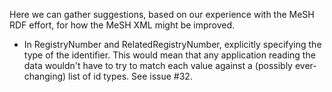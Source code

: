 Here we can gather suggestions, based on our experience with the MeSH RDF effort, for how the MeSH XML
might be improved.


* In RegistryNumber and RelatedRegistryNumber, explicitly specifying the type of the identifier.  This would mean that any application reading the data wouldn't have to try to match each value against a (possibly ever-changing) list of id types.  See issue #32.